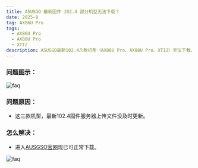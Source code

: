 ```yaml
---
title: ASUSGO 最新固件 102.4 部分机型无法下载？
date: 2025-8
tag: AX86U Pro
tags: 
  - AX86U Pro
  - AX88U Pro
  - XT12
description: ASUSGO最新102.4几款机型（AX86U Pro、AX88U Pro、XT12）无法下载，现已能正常下载。
---
```



### 问题图示：

![faq](/assets/posts/102.4-1.png)


### 问题原因：
- 这三款机型，最新102.4固件服务器上传文件没及时更新。


### 怎么解决：

- 进入[AUSGSO官网](https://www.asusgo.com/firmware)现已可正常下载。

![faq](/assets/posts/102.4-2.png)




